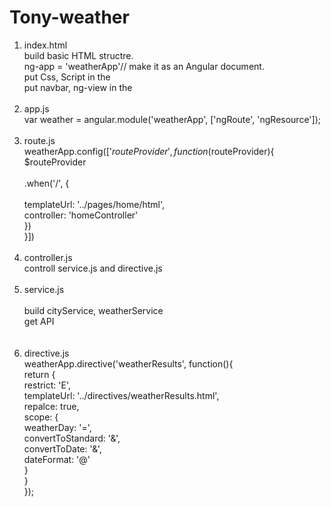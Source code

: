 # Tony-weather 

1. index.html								<br>
build basic HTML structre.						<br>
ng-app = 'weatherApp'// make it as an Angular document.			<br>
put Css, Script in the <head>						<br>
put navbar, ng-view in the <body>					<br>
					<br>
2. app.js					<br>
var weather = angular.module('weatherApp', ['ngRoute', 'ngResource']);					<br>
					<br>
3. route.js					<br>
weatherApp.config(['$routeProvider', function($routeProvider){					<br>
	$routeProvider					<br>				 
		.when('/', {					<br>					<br>
			templateUrl: '../pages/home/html',					<br>
			controller: 'homeController'					<br>
		})					<br>
}])					<br>
					<br>
4. controller.js					<br>
controll service.js and directive.js					<br>
					<br>
5. service.js					<br>					<br>
build cityService, weatherService 					<br>
get API									<br>	<br>
					<br>
6. directive.js					<br>
weatherApp.directive('weatherResults', function(){					<br>
	return {					<br>
		restrict: 'E', 					<br>
		templateUrl: '../directives/weatherResults.html',					<br>
		repalce: true,					<br>
		scope: {					<br>
			weatherDay: '=',					<br>
			convertToStandard: '&',					<br>
			convertToDate: '&',					<br>
			dateFormat: '@'					<br>
		}					<br>
	}					<br>
});					<br>
					<br>
